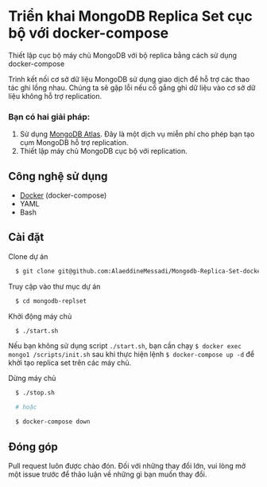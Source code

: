 # Triển khai MongoDB Replica Set cục bộ với docker-compose

Thiết lập cục bộ máy chủ MongoDB với bộ replica bằng cách sử dụng docker-compose

Trình kết nối cơ sở dữ liệu MongoDB sử dụng giao dịch để hỗ trợ các thao tác ghi lồng nhau. Chúng ta sẽ gặp lỗi nếu cố gắng ghi dữ liệu vào cơ sở dữ liệu không hỗ trợ replication.

### Bạn có hai giải pháp:

1. Sử dụng [MongoDB Atlas](https://www.mongodb.com/atlas/database). Đây là một dịch vụ miễn phí cho phép bạn tạo cụm MongoDB hỗ trợ replication.
2. Thiết lập máy chủ MongoDB cục bộ với replication.

## Công nghệ sử dụng

- [Docker](https://docs.docker.com/get-docker/) (docker-compose)
- YAML
- Bash

## Cài đặt

Clone dự án

```bash
  $ git clone git@github.com:AlaeddineMessadi/Mongodb-Replica-Set-docker-compose.git mongodb-replset
```

Truy cập vào thư mục dự án

```bash
  $ cd mongodb-replset
```

Khởi động máy chủ

```bash
  $ ./start.sh
```

Nếu bạn không sử dụng script `./start.sh`, bạn cần chạy `$ docker exec mongo1 /scripts/init.sh` sau khi thực hiện lệnh `$ docker-compose up -d` để khởi tạo replica set trên các máy chủ.

Dừng máy chủ

```bash
  $ ./stop.sh

  # hoặc

  $ docker-compose down
```

## Đóng góp

Pull request luôn được chào đón. Đối với những thay đổi lớn, vui lòng mở một issue trước để thảo luận về những gì bạn muốn thay đổi.
